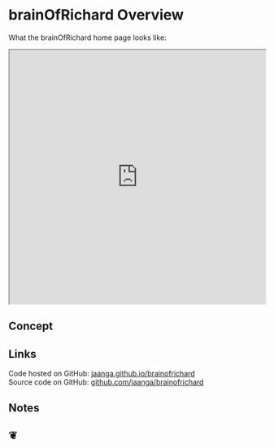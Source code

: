 brainOfRichard Overview
=======================

What the brainOfRichard home page looks like:	
<iframe src="http://jaanga.github.io/brainofrichard/" width=100% height=500px></iframe>
	
## Concept


## Links

Code hosted on GitHub: <a href="http://jaanga.github.io/brainofrichard/" target="_blank">jaanga.github.io/brainofrichard</a>  
Source code on GitHub: <a href="https://github.com/jaanga/brainofrichard/" target="_blank">github.com/jaanga/brainofrichard</a>

## Notes

		

<h2>&#x2766;</h2>


